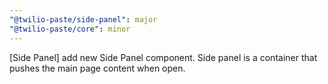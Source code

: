 ```yaml
---
"@twilio-paste/side-panel": major
"@twilio-paste/core": minor
---
```


[Side Panel] add new Side Panel component. Side panel is a container that pushes the main page content when open.
